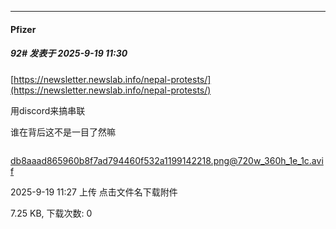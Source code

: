 ﻿
*****

####  Pfizer  
##### 92#       发表于 2025-9-19 11:30

[https://newsletter.newslab.info/nepal-protests/](https://newsletter.newslab.info/nepal-protests/)

用discord来搞串联

谁在背后这不是一目了然嘛

<img alt="" border="0" class="vm" src="https://static.stage1st.com/image/filetype/unknown.gif" referrerpolicy="no-referrer">

db8aaad865960b8f7ad794460f532a1199142218.png@720w_360h_1e_1c.avif

2025-9-19 11:27 上传
点击文件名下载附件

7.25 KB, 下载次数: 0

